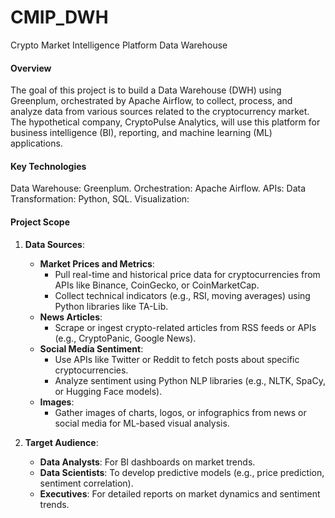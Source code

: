 # **CMIP_DWH**
Crypto Market Intelligence Platform Data Warehouse

#### **Overview**

The goal of this project is to build a Data Warehouse (DWH) using Greenplum, orchestrated by Apache Airflow, to collect, process, and analyze data from various sources related to the cryptocurrency market. The hypothetical company, CryptoPulse Analytics, will use this platform for business intelligence (BI), reporting, and machine learning (ML) applications.

#### **Key Technologies**

Data Warehouse: Greenplum.
Orchestration: Apache Airflow.
APIs:
Data Transformation: Python, SQL.
Visualization:

#### **Project Scope**

1. **Data Sources**:
   - **Market Prices and Metrics**:
     - Pull real-time and historical price data for cryptocurrencies from APIs like Binance, CoinGecko, or CoinMarketCap.
     - Collect technical indicators (e.g., RSI, moving averages) using Python libraries like TA-Lib.
   - **News Articles**:
     - Scrape or ingest crypto-related articles from RSS feeds or APIs (e.g., CryptoPanic, Google News).
   - **Social Media Sentiment**:
     - Use APIs like Twitter or Reddit to fetch posts about specific cryptocurrencies.
     - Analyze sentiment using Python NLP libraries (e.g., NLTK, SpaCy, or Hugging Face models).
   - **Images**:
     - Gather images of charts, logos, or infographics from news or social media for ML-based visual analysis.

2. **Target Audience**:
   - **Data Analysts**: For BI dashboards on market trends.
   - **Data Scientists**: To develop predictive models (e.g., price prediction, sentiment correlation).
   - **Executives**: For detailed reports on market dynamics and sentiment trends.
